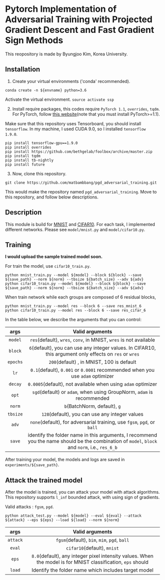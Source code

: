 # Pytorch Implementation of Adversarial Training with Projected Gradient Descent and Fast Gradient Sign Methods
This reopository is made by Byungjoo Kim, Korea University.

## Installation
1. Create your virtual environments ('conda' recommended).

```conda create -n ${envname} python=3.6```

Activate the virtual environment.
```source activate ssp```

2. Install require packages, this codes require `PyTorch 1.1`, `overrides`, `tqdm`.
For PyTorch, follow [this website](https://pytorch.org/)(note that you must install PyTorch>=1.1).

Make sure that this repository uses Tensorboard, you should install `tensorflow`.
In my machine, I used CUDA 9.0, so I installed `tensorflow 1.9.0`.

```
pip install tensorflow-gpu==1.9.0
pip install overrides
pip install https://github.com/bethgelab/foolbox/archive/master.zip
pip install tqdm
pip install tb-nightly
pip install future
```

3. Now, clone this repository.
```
git clone https://github.com/matbambbang/pgd_adversarial_training.git
```

This would make the repository named `pgd_adversarial_training`.
Move to this repository, and follow below descriptions.

## Description

This module is build for [MNIST](http://yann.lecun.com/exdb/mnist/) and [CIFAR10](https://www.cs.toronto.edu/~kriz/cifar.html).
For each task, I implemented different networks.
Please see `model/mnist.py` and `model/cifar10.py`.

## Training
**I would upload the sample trained model soon.**

For train the model, use `cifar10_train.py`.

```
python mnist_train.py --model ${model} --block ${block} --save ${save_path} --norm ${norm} --tbsize ${batch_size} --adv ${adv}
python cifar10_train.py --model ${model} --block ${block} --save ${save_path} --norm ${norm} --tbsize ${batch_size} --adv ${adv}
```

When train network while each groups are composed of  6 residual blocks,
```
python mnist_train.py --model res --block 6 --save res_mnist_6
python cifar10_train.py --model res --block 6 --save res_cifar_6
```

In the table below, we describe the arguments that you can control:

| args | Valid arguments |
|:----:|:---------------:|
| `model` | `res`(default), `wres`, `conv`, in MNIST, `wres` is not available |
| `block` | `6`(default), you can use any integer values. In CIFAR10, this argument only effects on `res` or `wres` |
| `epochs` | `200`(default) , in MNIST, 100 is default |
| `lr` | `0.1`(default), `0.001` or `0.0001` recommended when you use `adam` optimizer |
| `decay` | `0.0005`(default), not available when using `adam` optimizer |
| `opt` | `sgd`(default) or `adam`, when using GroupNorm, `adam` is recommended |
| `norm` | `b`(BatchNorm, default), `g` |
| `tbsize` | `128`(default), you can use any integer values |
| `adv` | `none`(default), for adversarial training, use `fgsm`, `pgd`, or `ball` |
| `save` | identify the folder name in this arguments, I recommend you the name should be the combination of `model`, `block` and `norm`, i.e., `res_6_b` |

After training your model, the models and logs are saved in `experiments/${save_path}`.

## Attack the trained model

After the model is trained, you can attack your model with attack algorithms.
This repository supports `l_inf` bounded attack, with using sign of gradients.

Valid attacks : `fgsm`, `pgd`.

```
python attack_test.py --model ${model} --eval ${eval} --attack ${attack} --eps ${eps} --load ${load} --norm ${norm}
```

| args | Valid arguments |
|:----:|:---------------:|
| `attack` | `fgsm`(default), `bim`, `mim`, `pgd`, `ball` |
| `eval` | `cifar10`(default), `mnist` |
| `eps` | `8.0`(default), any integer pixel intensity values. When the model is for MNIST classification, `eps` should |
| `load` | Identify the folder name which includes target model |

